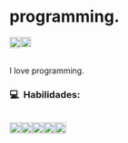  # programming.
 
<div style="display:flex;">
 <a href="https://www.youtube.com/channel/UCkWrB6zNY4pHYOIKSDpUEKA" target="blank"><img src="https://cdn-icons.flaticon.com/png/512/4121/premium/4121467.png?token=exp=1644876117~hmac=106e892d68a27ff9d2696bd4521c43b7" height="20px" width="20px"></a>
 <a href="https://www.instagram.com/bernardoon1/"><img src="https://cdn-icons.flaticon.com/png/512/5949/premium/5949033.png?token=exp=1644876014~hmac=3fa63b3f24241e194a3686240b69a2f8" height="18px" width="18px" ></a>
</div>
<br>
<p>I love programming.</p>

<h3>💻 &nbsp;Habilidades:</h3>
 <br>
<div style=" display: flex;">
 <img src="https://www.fullstackclub.com.br/_next/image?url=%2F_next%2Fstatic%2Fimage%2Fpublic%2Fjavascript-icon.89946d38c90644a1f96d27290f426d59.svg&w=32&q=75" height="20px" width="20px" >
 <img src="https://www.fullstackclub.com.br/_next/image?url=%2F_next%2Fstatic%2Fimage%2Fpublic%2Freact-native-icon.ca5e2ad05cdcb61126099fe35f53b0a0.svg&w=32&q=75" alt="" height="20px" width="20px">
 <img src="https://www.fullstackclub.com.br/_next/image?url=%2F_next%2Fstatic%2Fimage%2Fpublic%2Fnodejs-icon.6a811426a8af56d02cd48e741a059e54.svg&w=32&q=75" height="20px" width="20px">
 <img src="https://cdn-icons-png.flaticon.com/128/174/174854.png" height="20px" width="20px">
 <img src="https://cdn-icons-png.flaticon.com/128/732/732190.png" height="20px" width="20px">
</div>

 
